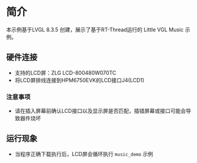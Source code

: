 # 简介

本示例基于LVGL 8.3.5 创建，展示了基于RT-Thread运行的 Little VGL Music 示例。


## 硬件连接

- 支持的LCD屏：ZLG LCD-800480W070TC
- 将LCD屏排线连接到HPM6750EVK的LCD接口J4(LCD1)

###  注意事项

- 请在插入屏幕前确认LCD接口以及显示屏是否匹配，插错屏幕或接口可能会导致器件烧坏

## 运行现象

- 当程序正确下载执行后，LCD屏会循环执行 `music_demo` 示例

